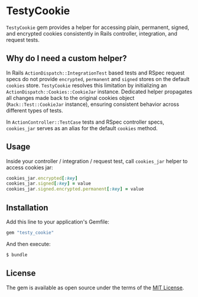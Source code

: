 # TestyCookie

`TestyCookie` gem provides a helper for accessing plain, permanent, signed, and encrypted cookies consistently in Rails controller, integration, and request tests.

## Why do I need a custom helper?

In Rails `ActionDispatch::IntegrationTest` based tests and RSpec request specs do not provide `encrypted`, `permanent` and `signed` stores on the default `cookies` store. `TestyCookie` resolves this limitation by initializing an `ActionDispatch::Cookies::CookieJar` instance. Dedicated helper propagates all changes made back to the original cookies object (`Rack::Test::CookieJar` instance), ensuring consistent behavior across different types of tests.

In `ActionController::TestCase` tests and RSpec controller specs, `cookies_jar` serves as an alias for the default `cookies` method.

## Usage

Inside your controller / integration / request test, call `cookies_jar` helper to access cookies jar:

```ruby
cookies_jar.encrypted[:key]
cookies_jar.signed[:key] = value
cookies_jar.signed.encrypted.permanent[:key] = value
```

## Installation

Add this line to your application's Gemfile:

```ruby
gem "testy_cookie"
```

And then execute:

```bash
$ bundle
```

## License

The gem is available as open source under the terms of the [MIT License](https://opensource.org/licenses/MIT).
